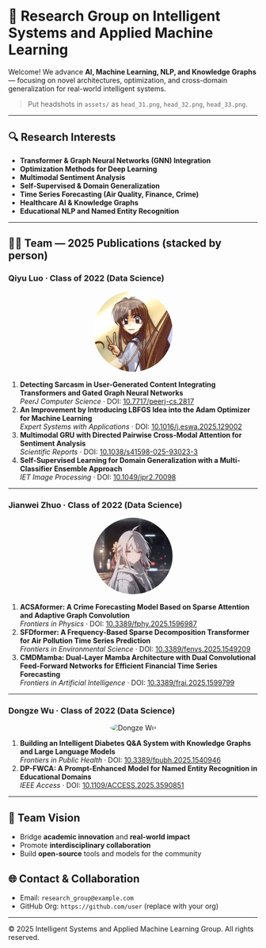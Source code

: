 # 🧠 Research Group on Intelligent Systems and Applied Machine Learning

Welcome! We advance **AI, Machine Learning, NLP, and Knowledge Graphs** — focusing on novel architectures, optimization, and cross-domain generalization for real-world intelligent systems.

> Put headshots in `assets/` as `head_31.png`, `head_32.png`, `head_33.png`.

---

## 🔍 Research Interests
- **Transformer & Graph Neural Networks (GNN) Integration**
- **Optimization Methods for Deep Learning**
- **Multimodal Sentiment Analysis**
- **Self-Supervised & Domain Generalization**
- **Time Series Forecasting (Air Quality, Finance, Crime)**
- **Healthcare AI & Knowledge Graphs**
- **Educational NLP and Named Entity Recognition**

---

## 🧑‍🔬 Team — 2025 Publications (stacked by person)

### Qiyu Luo · Class of 2022 (Data Science)
<p align="center">
  <img src="lqn.png" alt="Qiyu Luo" width="160" style="border-radius:50%;"/>
</p>

1. **Detecting Sarcasm in User-Generated Content Integrating Transformers and Gated Graph Neural Networks**  
   *PeerJ Computer Science* · DOI: [10.7717/peerj-cs.2817](https://doi.org/10.7717/peerj-cs.2817)
2. **An Improvement by Introducing LBFGS Idea into the Adam Optimizer for Machine Learning**  
   *Expert Systems with Applications* · DOI: [10.1016/j.eswa.2025.129002](https://doi.org/10.1016/j.eswa.2025.129002)
3. **Multimodal GRU with Directed Pairwise Cross-Modal Attention for Sentiment Analysis**  
   *Scientific Reports* · DOI: [10.1038/s41598-025-93023-3](https://doi.org/10.1038/s41598-025-93023-3)
4. **Self-Supervised Learning for Domain Generalization with a Multi-Classifier Ensemble Approach**  
   *IET Image Processing* · DOI: [10.1049/ipr2.70098](https://doi.org/10.1049/ipr2.70098)

---

### Jianwei Zhuo · Class of 2022 (Data Science)
<p align="center">
  <img src="wbz.png" alt="Jianwei Zhuo" width="160" style="border-radius:50%;"/>
</p>

1. **ACSAformer: A Crime Forecasting Model Based on Sparse Attention and Adaptive Graph Convolution**  
   *Frontiers in Physics* · DOI: [10.3389/fphy.2025.1596987](https://doi.org/10.3389/fphy.2025.1596987)
2. **SFDformer: A Frequency-Based Sparse Decomposition Transformer for Air Pollution Time Series Prediction**  
   *Frontiers in Environmental Science* · DOI: [10.3389/fenvs.2025.1549209](https://doi.org/10.3389/fenvs.2025.1549209)
3. **CMDMamba: Dual-Layer Mamba Architecture with Dual Convolutional Feed-Forward Networks for Efficient Financial Time Series Forecasting**  
   *Frontiers in Artificial Intelligence* · DOI: [10.3389/frai.2025.1599799](https://doi.org/10.3389/frai.2025.1599799)

---

### Dongze Wu · Class of 2022 (Data Science)
<p align="center">
  <img src="wdz.png" alt="Dongze Wu" width="160" style="border-radius:50%;"/>
</p>

1. **Building an Intelligent Diabetes Q&A System with Knowledge Graphs and Large Language Models**  
   *Frontiers in Public Health* · DOI: [10.3389/fpubh.2025.1540946](https://doi.org/10.3389/fpubh.2025.1540946)
2. **DP-FWCA: A Prompt-Enhanced Model for Named Entity Recognition in Educational Domains**  
   *IEEE Access* · DOI: [10.1109/ACCESS.2025.3590851](https://doi.org/10.1109/ACCESS.2025.3590851)

---

## 🎯 Team Vision
- Bridge **academic innovation** and **real-world impact**  
- Promote **interdisciplinary collaboration**  
- Build **open-source** tools and models for the community

## 🌐 Contact & Collaboration
- Email: `research_group@example.com`  
- GitHub Org: `https://github.com/user` (replace with your org)

---

© 2025 Intelligent Systems and Applied Machine Learning Group. All rights reserved.
